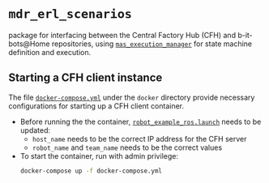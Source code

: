 # `mdr_erl_scenarios`
package for interfacing between the Central Factory Hub (CFH) and b-it-bots@Home repositories, using
[`mas_execution_manager`](https://github.com/b-it-bots/mas_execution_manager) for state machine definition and
execution.

## Starting a CFH client instance
The file [`docker-compose.yml`](docker/docker-compose.yml) under the `docker` directory provide necessary configurations
for starting up a CFH client container.
* Before running the the container, [`robot_example_ros.launch`](docker/robot_example_ros.launch) needs to be updated:
    - `host_name` needs to be the correct IP address for the CFH server
    - `robot_name` and `team_name` needs to be the correct values
* To start the container, run with admin privilege:
    ```bash
    docker-compose up -f docker-compose.yml
    ```